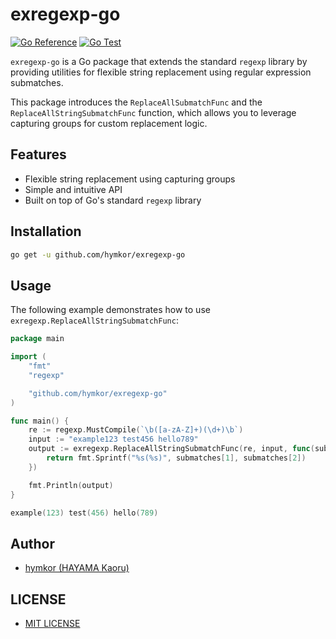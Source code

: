 exregexp-go
===========

[![Go Reference](https://pkg.go.dev/badge/github.com/hymkor/exregexp-go.svg)](https://pkg.go.dev/github.com/hymkor/exregexp-go)
[![Go Test](https://github.com/hymkor/exregexp-go/actions/workflows/go.yml/badge.svg)](https://github.com/hymkor/exregexp-go/actions/workflows/go.yml)

`exregexp-go` is a Go package that extends the standard `regexp` library by providing utilities for flexible string replacement using regular expression submatches.

This package introduces the `ReplaceAllSubmatchFunc` and the `ReplaceAllStringSubmatchFunc` function, which allows you to leverage capturing groups for custom replacement logic.

Features
--------

- Flexible string replacement using capturing groups
- Simple and intuitive API
- Built on top of Go's standard `regexp` library

Installation
------------

```sh
go get -u github.com/hymkor/exregexp-go
```

Usage
-----

The following example demonstrates how to use `exregexp.ReplaceAllStringSubmatchFunc`:

```example.go
package main

import (
    "fmt"
    "regexp"

    "github.com/hymkor/exregexp-go"
)

func main() {
    re := regexp.MustCompile(`\b([a-zA-Z]+)(\d+)\b`)
    input := "example123 test456 hello789"
    output := exregexp.ReplaceAllStringSubmatchFunc(re, input, func(submatches []string) string {
        return fmt.Sprintf("%s(%s)", submatches[1], submatches[2])
    })

    fmt.Println(output)
}
```

```go run example.go|
example(123) test(456) hello(789)
```

Author
------

- [hymkor (HAYAMA Kaoru)](https://github.com/hymkor)

LICENSE
-------

- [MIT LICENSE](./LICENSE)
